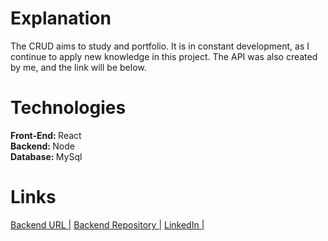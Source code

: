 <h1>Explanation</h1>
    <div>The CRUD aims to study and portfolio. It is in constant development, as I continue to apply new knowledge in this project. The API was also created by me, and the link will be below.</div>
<h1>Technologies</h1>
    <div><b>Front-End: </b>React</div>
    <div><b>Backend: </b>Node</div>
    <div><b>Database: </b>MySql</div>
<h1>Links</h1>
    <a href = "https://phonebook-challenger.herokuapp.com/">Backend URL |</a> 
    <a href = "https://github.com/Macuco97/phoneBookBackend">Backend Repository |</a>
    <a href = "https://www.linkedin.com/in/raphaelmotta97/">LinkedIn |</a>
    